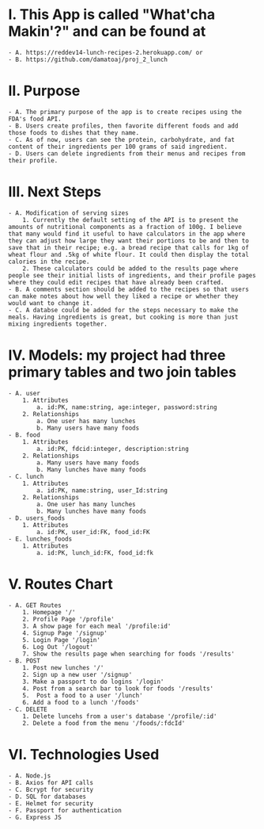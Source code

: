 # I. This App is called "What'cha Makin'?" and can be found at 
    - A. https://reddev14-lunch-recipes-2.herokuapp.com/ or 
    - B. https://github.com/damatoaj/proj_2_lunch

# II. Purpose
    - A. The primary purpose of the app is to create recipes using the FDA's food API.
    - B. Users create profiles, then favorite different foods and add those foods to dishes that they name.
    - C. As of now, users can see the protein, carbohydrate, and fat content of their ingredients per 100 grams of said ingredient.
    - D. Users can delete ingredients from their menus and recipes from their profile.


# III. Next Steps
    - A. Modification of serving sizes
        1. Currently the default setting of the API is to present the amounts of nutritional components as a fraction of 100g. I believe that many would find it useful to have calculators in the app where they can adjust how large they want their portions to be and then to save that in their recipe; e.g. a bread recipe that calls for 1kg of wheat flour and .5kg of white flour. It could then display the total calories in the recipe.
        2. These calculators could be added to the results page where people see their initial lists of ingredients, and their profile pages where they could edit recipes that have already been crafted.
    - B. A comments section should be added to the recipes so that users can make notes about how well they liked a recipe or whether they would want to change it.
    - C. A databse could be added for the steps necessary to make the meals. Having ingredients is great, but cooking is more than just mixing ingredients together.

# IV. Models: my project had three primary tables and two join tables
    - A. user
        1. Attributes
            a. id:PK, name:string, age:integer, password:string
        2. Relationships
            a. One user has many lunches
            b. Many users have many foods
    - B. food
        1. Attributes
            a. id:PK, fdcid:integer, description:string
        2. Relationships
            a. Many users have many foods
            b. Many lunches have many foods
    - C. lunch
        1. Attributes
            a. id:PK, name:string, user_Id:string
        2. Relationships
            a. One user has many lunches
            b. Many lunches have many foods
    - D. users_foods
        1. Attributes
            a. id:PK, user_id:FK, food_id:FK
    - E. lunches_foods
        1. Attributes
            a. id:PK, lunch_id:FK, food_id:fk

# V. Routes Chart
    - A. GET Routes
        1. Homepage '/'
        2. Profile Page '/profile'
        3. A show page for each meal '/profile:id'
        4. Signup Page '/signup'
        5. Login Page '/login'
        6. Log Out '/logout'
        7. Show the results page when searching for foods '/results'
    - B. POST
        1. Post new lunches '/'
        2. Sign up a new user '/signup'
        3. Make a passport to do logins '/login'
        4. Post from a search bar to look for foods '/results'
        5.  Post a food to a user '/lunch'
        6. Add a food to a lunch '/foods'
    - C. DELETE
        1. Delete luncehs from a user's database '/profile/:id'
        2. Delete a food from the menu '/foods/:fdcId'

# VI. Technologies Used
    - A. Node.js
    - B. Axios for API calls
    - C. Bcrypt for security
    - D. SQL for databases
    - E. Helmet for security
    - F. Passport for authentication
    - G. Express JS
